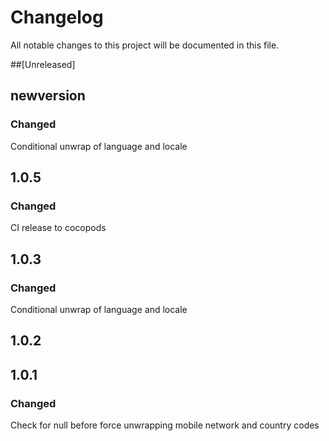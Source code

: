 # Changelog
All notable changes to this project will be documented in this file.

##[Unreleased]

## newversion
### Changed
Conditional unwrap of language and locale

## 1.0.5
### Changed
CI release to cocopods

## 1.0.3
### Changed
Conditional unwrap of language and locale

## 1.0.2

## 1.0.1
### Changed
Check for null before force unwrapping mobile network and country codes
